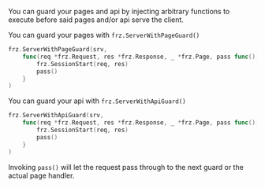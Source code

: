 You can guard your pages and api by injecting arbitrary functions to execute before said pages and/or api serve the client.

You can guard your pages with `frz.ServerWithPageGuard()`

```go
frz.ServerWithPageGuard(srv,
    func(req *frz.Request, res *frz.Response, _ *frz.Page, pass func()) {
        frz.SessionStart(req, res)
	    pass()
    }
)
```

You can guard your api with `frz.ServerWithApiGuard()`

```go
frz.ServerWithApiGuard(srv,
    func(req *frz.Request, res *frz.Response, _ *frz.Page, pass func()) {
        frz.SessionStart(req, res)
	    pass()
    }
)
```

Invoking `pass()` will let the request pass through to the next guard or the actual page handler.
